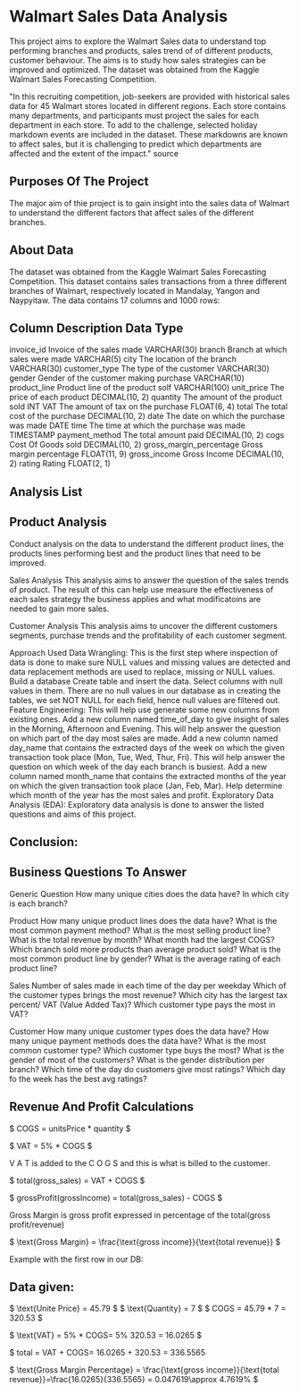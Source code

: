 


# Walmart Sales Data Analysis

This project aims to explore the Walmart Sales data to understand top performing branches and products, sales trend of of different products, customer behaviour. The aims is to study how sales strategies can be improved and optimized. The dataset was obtained from the Kaggle Walmart Sales Forecasting Competition.

"In this recruiting competition, job-seekers are provided with historical sales data for 45 Walmart stores located in different regions. Each store contains many departments, and participants must project the sales for each department in each store. To add to the challenge, selected holiday markdown events are included in the dataset. These markdowns are known to affect sales, but it is challenging to predict which departments are affected and the extent of the impact." source

## Purposes Of The Project

The major aim of thie project is to gain insight into the sales data of Walmart to understand the different factors that affect sales of the different branches.

## About Data

The dataset was obtained from the Kaggle Walmart Sales Forecasting Competition. This dataset contains sales transactions from a three different branches of Walmart, respectively located in Mandalay, Yangon and Naypyitaw. The data contains 17 columns and 1000 rows:

## Column Description Data Type

invoice_id Invoice of the sales made VARCHAR(30) branch Branch at which sales were made VARCHAR(5) city The location of the branch VARCHAR(30) customer_type The type of the customer VARCHAR(30) gender Gender of the customer making purchase VARCHAR(10) product_line Product line of the product solf VARCHAR(100) unit_price The price of each product DECIMAL(10, 2) quantity The amount of the product sold INT VAT The amount of tax on the purchase FLOAT(6, 4) total The total cost of the purchase DECIMAL(10, 2) date The date on which the purchase was made DATE time The time at which the purchase was made TIMESTAMP payment_method The total amount paid DECIMAL(10, 2) cogs Cost Of Goods sold DECIMAL(10, 2) gross_margin_percentage Gross margin percentage FLOAT(11, 9) gross_income Gross Income DECIMAL(10, 2) rating Rating FLOAT(2, 1)

## Analysis List

## Product Analysis

Conduct analysis on the data to understand the different product lines, the products lines performing best and the product lines that need to be improved.

Sales Analysis This analysis aims to answer the question of the sales trends of product. The result of this can help use measure the effectiveness of each sales strategy the business applies and what modificatoins are needed to gain more sales.

Customer Analysis This analysis aims to uncover the different customers segments, purchase trends and the profitability of each customer segment.

Approach Used Data Wrangling: This is the first step where inspection of data is done to make sure NULL values and missing values are detected and data replacement methods are used to replace, missing or NULL values. Build a database Create table and insert the data. Select columns with null values in them. There are no null values in our database as in creating the tables, we set NOT NULL for each field, hence null values are filtered out. Feature Engineering: This will help use generate some new columns from existing ones. Add a new column named time_of_day to give insight of sales in the Morning, Afternoon and Evening. This will help answer the question on which part of the day most sales are made. Add a new column named day_name that contains the extracted days of the week on which the given transaction took place (Mon, Tue, Wed, Thur, Fri). This will help answer the question on which week of the day each branch is busiest. Add a new column named month_name that contains the extracted months of the year on which the given transaction took place (Jan, Feb, Mar). Help determine which month of the year has the most sales and profit. Exploratory Data Analysis (EDA): Exploratory data analysis is done to answer the listed questions and aims of this project.

## Conclusion:

## Business Questions To Answer

Generic Question How many unique cities does the data have? In which city is each branch?

Product How many unique product lines does the data have? What is the most common payment method? What is the most selling product line? What is the total revenue by month? What month had the largest COGS? Which branch sold more products than average product sold? What is the most common product line by gender? What is the average rating of each product line?

Sales Number of sales made in each time of the day per weekday Which of the customer types brings the most revenue? Which city has the largest tax percent/ VAT (Value Added Tax)? Which customer type pays the most in VAT?

Customer How many unique customer types does the data have? How many unique payment methods does the data have? What is the most common customer type? Which customer type buys the most? What is the gender of most of the customers? What is the gender distribution per branch? Which time of the day do customers give most ratings? Which day fo the week has the best avg ratings?

## Revenue And Profit Calculations

$ COGS = unitsPrice * quantity $

$ VAT = 5% * COGS $

V A T is added to the C O G S and this is what is billed to the customer.

$ total(gross_sales) = VAT + COGS $

$ grossProfit(grossIncome) = total(gross_sales) - COGS $

Gross Margin is gross profit expressed in percentage of the total(gross profit/revenue)

$ \text{Gross Margin} = \frac{\text{gross income}}{\text{total revenue}} $

Example with the first row in our DB:

## Data given:

$ \text{Unite Price} = 45.79 $ $ \text{Quantity} = 7 $ $ COGS = 45.79 * 7 = 320.53 $

$ \text{VAT} = 5% * COGS= 5% 320.53 = 16.0265 $

$ total = VAT + COGS= 16.0265 + 320.53 = 336.5565

$ \text{Gross Margin Percentage} = \frac{\text{gross income}}{\text{total revenue}}=\frac{16.0265}{336.5565} = 0.047619\approx 4.7619% $
